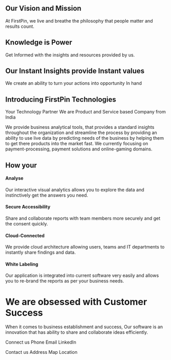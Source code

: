 

## Our Vision and Mission

At FirstPin, we live and breathe the philosophy that people matter and results count.

## Knowledge is Power 
Get Informed with the insights and resources provided by us. 

## Our Instant Insights provide Instant values
We create an ability to turn your actions into opportunity In hand
 

## Introducing FirstPin Technologies
Your Technology Partner
We are Product and Service based Company from India

We provide business analytical tools, that provides a standard insights throughout the organization and streamline the process by providing an ability to use live data by predicting needs of the business by helping them to get there products into the market fast. We currently focusing on payment-processing, payment solutions and online-gaming domains. 

## How your 

#### Analyse

Our interactive visual analytics allows you to explore the data and instinctively get the answers you need.

#### Secure Accessibility
Share and collaborate reports with team members more securely and get the consent quickly.

#### Cloud-Connected

We provide cloud architecture allowing users, teams and IT departments to instantly share findings and data.

#### White Labeling

Our application is integrated into current software very easily and allows you to re-brand the reports as per your business needs.


# We are obsessed with Customer Success

When it comes to business establishment and success, Our software is an innovation that has ability to share and collaborate ideas efficiently.

Connect us
Phone   			Email		  LinkedIn

Contact us
Address
Map Location
<!--stackedit_data:
eyJoaXN0b3J5IjpbLTU2MjcwODcyNSwtMTg5MzQ1OTc0MywxND
QyMDc3MTQ3LC0xNTE1ODY0NTI5LDMwMTg3NzY5NywtMTk4ODcy
ODg2NSwtMTI3OTQ5NTYxNCwxMDcxMzQwOTEwLC0xNDUyMzcwMz
AsLTEzNzc4NTk2MiwxMjI0MTkwMzgsLTE4NTM1OTkwNDMsLTU3
ODU3NTc2OSwtMTEwNzk3NjkyMiwtMTA0MjAyODE5OCwtMTgxNT
Q5NDc2NiwtNTAwMzU0MDg3XX0=
-->